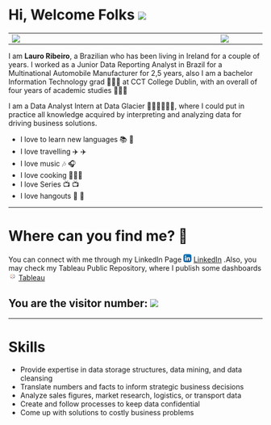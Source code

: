 

# Hi, Welcome Folks <img src="https://raw.githubusercontent.com/iampavangandhi/iampavangandhi/master/gifs/Hi.gif" width="30px"></h2>



<center>
<table>
    <tr>
        <td><img width="400px" align="left" src="https://github-readme-stats.vercel.app/api/top-langs/?username=LauroCRibeiro&hide=html&layout=compact&theme=buefy" /></td>
        <td><img width="495px" align="left" src="https://github-readme-stats.vercel.app/api?username=LauroCRibeiro&theme=buefy"/></td>
    </tr>   
</table>
</center>   

I am **Lauro Ribeiro**, a Brazilian who has been living in Ireland for a couple of years. I worked as a Junior Data Reporting Analyst in Brazil for a Multinational Automobile Manufacturer for 2,5 years, also I am a bachelor Information Technology grad 👨🏻‍💻 at CCT College Dublin, with an overall of four years of academic studies 👨🏼‍🎓 

I am a Data Analyst Intern at Data Glacier 🧑🏻‍🏫👨🏻‍🔬, where I could put in practice all knowledge acquired by interpreting and analyzing data for driving business solutions.

- I love to learn new languages 📚 📖 
- I love travelling ✈️ ✈️
- I love music 🎶 🎧
- I love cooking 🧑‍🍳🍳
- I love Series 📺 📺 
- I love hangouts 🍹 🍺 

***

# Where can you find me? :mag_right:

You can connect with me through my LinkedIn Page <a href="https://www.linkedin.com/in/laurocesarribeiro"><img src="https://raw.githubusercontent.com/LauroCRibeiro/LauroCRibeiro/main/linkedin.png" width="16"></img></a> [LinkedIn](https://www.linkedin.com/in/laurocesarribeiro) .Also, you may check my Tableau Public Repository, where I publish some dashboards <a href="https://public.tableau.com/profile/lauro.cesar.ribeiro#!/"><img src="https://raw.githubusercontent.com/LauroCRibeiro/LauroCRibeiro/main/tableau.jpg" width="16"></img></a> [Tableau](https://public.tableau.com/profile/lauro.cesar.ribeiro#!/)  




## You are the visitor number: ![](https://komarev.com/ghpvc/?username=LauroCRibeiro&color=brightgreen) 

***

# Skills

- Provide expertise in data storage structures, data mining, and data cleansing
- Translate numbers and facts to inform strategic business decisions
- Analyze sales figures, market research, logistics, or transport data
- Create and follow processes to keep data confidential
- Come up with solutions to costly business problems
